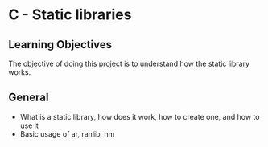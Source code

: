 # C - Static libraries

## Learning Objectives
The objective of doing this project is to understand how the static library works.

## General
- What is a static library, how does it work, how to create one, and how to use it
- Basic usage of ar, ranlib, nm

